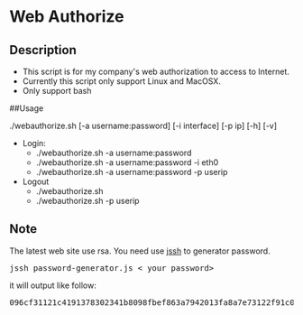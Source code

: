 # Web Authorize

## Description
* This script is for my company's web authorization to access to Internet.
* Currently this script only support Linux and MacOSX.
* Only support bash

##Usage

./webauthorize.sh [-a username:password] [-i interface] [-p ip] [-h] [-v]

* Login:
    * ./webauthorize.sh -a username:password
    * ./webauthorize.sh -a username:password -i eth0
    * ./webauthorize.sh -a username:password -p userip
* Logout
    * ./webauthorize.sh
    * ./webauthorize.sh -p userip
    
## Note
The latest web site use rsa. You need use [jssh](https://github.com/smallmuou/jssh) to generator password.
<pre>
jssh password-generator.js < your password>
</pre>
it will output like follow:
<pre>
096cf31121c4191378302341b8098fbef863a7942013fa8a7e73122f91c083d17042bf5b71a19fd8a877b0aa1b8ea453b7125adf92c037a5cf6920894df8fa3afe4928584115699464337529f7d68469921440642a58b8561a08af40426914996352148bdbd89743a622a54bb3e5b3a734d04cc403c7a6631f3cbf2535607f1c
</pre>